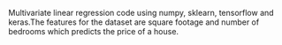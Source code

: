 Multivariate linear regression code using numpy, sklearn, tensorflow and keras.The features for the dataset are square footage and number of bedrooms which predicts the price of a house.
